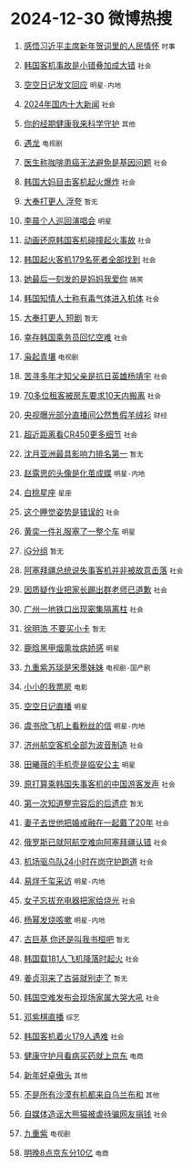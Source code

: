# 2024-12-30 微博热搜 
1. [感悟习近平主席新年贺词里的人民情怀](https://m.weibo.cn/search?containerid=100103type%3D1%26t%3D10%26q%3D%23%E6%84%9F%E6%82%9F%E4%B9%A0%E8%BF%91%E5%B9%B3%E4%B8%BB%E5%B8%AD%E6%96%B0%E5%B9%B4%E8%B4%BA%E8%AF%8D%E9%87%8C%E7%9A%84%E4%BA%BA%E6%B0%91%E6%83%85%E6%80%80%23&stream_entry_id=51&isnewpage=1&extparam=seat%3D1%26cate%3D10103%26q%3D%2523%25E6%2584%259F%25E6%2582%259F%25E4%25B9%25A0%25E8%25BF%2591%25E5%25B9%25B3%25E4%25B8%25BB%25E5%25B8%25AD%25E6%2596%25B0%25E5%25B9%25B4%25E8%25B4%25BA%25E8%25AF%258D%25E9%2587%258C%25E7%259A%2584%25E4%25BA%25BA%25E6%25B0%2591%25E6%2583%2585%25E6%2580%2580%2523%26dgr%3D0%26filter_type%3Drealtimehot%26stream_entry_id%3D51%26c_type%3D51%26pos%3D0%26display_time%3D1735489408%26pre_seqid%3D17354894082780314580113) `时事` 

2. [韩国客机事故是小错叠加成大错](https://m.weibo.cn/search?containerid=100103type%3D1%26t%3D10%26q%3D%23%E9%9F%A9%E5%9B%BD%E5%AE%A2%E6%9C%BA%E4%BA%8B%E6%95%85%E6%98%AF%E5%B0%8F%E9%94%99%E5%8F%A0%E5%8A%A0%E6%88%90%E5%A4%A7%E9%94%99%23&stream_entry_id=31&isnewpage=1&extparam=seat%3D1%26filter_type%3Drealtimehot%26lcate%3D5001%26c_type%3D31%26realpos%3D1%26cate%3D5001%26q%3D%2523%25E9%259F%25A9%25E5%259B%25BD%25E5%25AE%25A2%25E6%259C%25BA%25E4%25BA%258B%25E6%2595%2585%25E6%2598%25AF%25E5%25B0%258F%25E9%2594%2599%25E5%258F%25A0%25E5%258A%25A0%25E6%2588%2590%25E5%25A4%25A7%25E9%2594%2599%2523%26dgr%3D0%26band_rank%3D1%26stream_entry_id%3D31%26flag%3D2%26pos%3D0%26display_time%3D1735489408%26pre_seqid%3D17354894082780314580113) `社会` 

3. [空空日记发文回应](https://m.weibo.cn/search?containerid=100103type%3D1%26t%3D10%26q%3D%23%E7%A9%BA%E7%A9%BA%E6%97%A5%E8%AE%B0%E5%8F%91%E6%96%87%E5%9B%9E%E5%BA%94%23&stream_entry_id=31&isnewpage=1&extparam=seat%3D1%26filter_type%3Drealtimehot%26lcate%3D5001%26c_type%3D31%26realpos%3D2%26cate%3D5001%26q%3D%2523%25E7%25A9%25BA%25E7%25A9%25BA%25E6%2597%25A5%25E8%25AE%25B0%25E5%258F%2591%25E6%2596%2587%25E5%259B%259E%25E5%25BA%2594%2523%26dgr%3D0%26band_rank%3D2%26stream_entry_id%3D31%26flag%3D1%26pos%3D1%26display_time%3D1735489408%26pre_seqid%3D17354894082780314580113) `明星-内地` 

4. [2024年国内十大新闻](https://m.weibo.cn/search?containerid=100103type%3D1%26t%3D10%26q%3D%232024%E5%B9%B4%E5%9B%BD%E5%86%85%E5%8D%81%E5%A4%A7%E6%96%B0%E9%97%BB%23&stream_entry_id=31&isnewpage=1&extparam=seat%3D1%26filter_type%3Drealtimehot%26lcate%3D5001%26c_type%3D31%26realpos%3D3%26cate%3D5001%26q%3D%25232024%25E5%25B9%25B4%25E5%259B%25BD%25E5%2586%2585%25E5%258D%2581%25E5%25A4%25A7%25E6%2596%25B0%25E9%2597%25BB%2523%26dgr%3D0%26band_rank%3D3%26stream_entry_id%3D31%26flag%3D0%26pos%3D2%26display_time%3D1735489408%26pre_seqid%3D17354894082780314580113) `社会` 

5. [你的经期健康我来科学守护](https://m.weibo.cn/search?containerid=100103type%3D1%26t%3D10%26q%3D%23%E4%BD%A0%E7%9A%84%E7%BB%8F%E6%9C%9F%E5%81%A5%E5%BA%B7%E6%88%91%E6%9D%A5%E7%A7%91%E5%AD%A6%E5%AE%88%E6%8A%A4%23&stream_entry_id=31&isnewpage=1&extparam=seat%3D1%26filter_type%3Drealtimehot%26lcate%3D5001%26c_type%3D31%26is_ad_pos%3D1%26cate%3D5001%26q%3D%2523%25E4%25BD%25A0%25E7%259A%2584%25E7%25BB%258F%25E6%259C%259F%25E5%2581%25A5%25E5%25BA%25B7%25E6%2588%2591%25E6%259D%25A5%25E7%25A7%2591%25E5%25AD%25A6%25E5%25AE%2588%25E6%258A%25A4%2523%26dgr%3D0%26band_rank%3D4%26stream_entry_id%3D31%26adid%3D270918%26topic_ad%3D1%26pos%3D3%26display_time%3D1735489408%26pre_seqid%3D17354894082780314580113) `其他` 

6. [遇龙](https://m.weibo.cn/search?containerid=100103type%3D1%26t%3D10%26q%3D%E9%81%87%E9%BE%99&stream_entry_id=31&isnewpage=1&extparam=seat%3D1%26filter_type%3Drealtimehot%26lcate%3D5001%26c_type%3D31%26realpos%3D4%26cate%3D5001%26q%3D%25E9%2581%2587%25E9%25BE%2599%26dgr%3D0%26band_rank%3D4%26stream_entry_id%3D31%26flag%3D1%26pos%3D4%26display_time%3D1735489408%26pre_seqid%3D17354894082780314580113) `电视剧` 

7. [医生称咖啡患癌无法避免是基因问题](https://m.weibo.cn/search?containerid=100103type%3D1%26t%3D10%26q%3D%23%E5%8C%BB%E7%94%9F%E7%A7%B0%E5%92%96%E5%95%A1%E6%82%A3%E7%99%8C%E6%97%A0%E6%B3%95%E9%81%BF%E5%85%8D%E6%98%AF%E5%9F%BA%E5%9B%A0%E9%97%AE%E9%A2%98%23&stream_entry_id=31&isnewpage=1&extparam=seat%3D1%26filter_type%3Drealtimehot%26lcate%3D5001%26c_type%3D31%26realpos%3D5%26cate%3D5001%26q%3D%2523%25E5%258C%25BB%25E7%2594%259F%25E7%25A7%25B0%25E5%2592%2596%25E5%2595%25A1%25E6%2582%25A3%25E7%2599%258C%25E6%2597%25A0%25E6%25B3%2595%25E9%2581%25BF%25E5%2585%258D%25E6%2598%25AF%25E5%259F%25BA%25E5%259B%25A0%25E9%2597%25AE%25E9%25A2%2598%2523%26dgr%3D0%26band_rank%3D5%26stream_entry_id%3D31%26flag%3D0%26pos%3D5%26display_time%3D1735489408%26pre_seqid%3D17354894082780314580113) `社会` 

8. [韩国大妈目击客机起火爆炸](https://m.weibo.cn/search?containerid=100103type%3D1%26t%3D10%26q%3D%23%E9%9F%A9%E5%9B%BD%E5%A4%A7%E5%A6%88%E7%9B%AE%E5%87%BB%E5%AE%A2%E6%9C%BA%E8%B5%B7%E7%81%AB%E7%88%86%E7%82%B8%23&stream_entry_id=31&isnewpage=1&extparam=seat%3D1%26filter_type%3Drealtimehot%26lcate%3D5001%26c_type%3D31%26realpos%3D6%26cate%3D5001%26q%3D%2523%25E9%259F%25A9%25E5%259B%25BD%25E5%25A4%25A7%25E5%25A6%2588%25E7%259B%25AE%25E5%2587%25BB%25E5%25AE%25A2%25E6%259C%25BA%25E8%25B5%25B7%25E7%2581%25AB%25E7%2588%2586%25E7%2582%25B8%2523%26dgr%3D0%26band_rank%3D6%26stream_entry_id%3D31%26flag%3D0%26pos%3D6%26display_time%3D1735489408%26pre_seqid%3D17354894082780314580113) `社会` 

9. [大奉打更人 浮夸](https://m.weibo.cn/search?containerid=100103type%3D1%26t%3D10%26q%3D%E5%A4%A7%E5%A5%89%E6%89%93%E6%9B%B4%E4%BA%BA+%E6%B5%AE%E5%A4%B8&stream_entry_id=31&isnewpage=1&extparam=seat%3D1%26filter_type%3Drealtimehot%26lcate%3D5001%26c_type%3D31%26realpos%3D7%26cate%3D5001%26q%3D%25E5%25A4%25A7%25E5%25A5%2589%25E6%2589%2593%25E6%259B%25B4%25E4%25BA%25BA%2520%25E6%25B5%25AE%25E5%25A4%25B8%26dgr%3D0%26band_rank%3D7%26stream_entry_id%3D31%26flag%3D0%26pos%3D7%26display_time%3D1735489408%26pre_seqid%3D17354894082780314580113) `暂无` 

10. [李晨个人巡回演唱会](https://m.weibo.cn/search?containerid=100103type%3D1%26t%3D10%26q%3D%23%E6%9D%8E%E6%99%A8%E4%B8%AA%E4%BA%BA%E5%B7%A1%E5%9B%9E%E6%BC%94%E5%94%B1%E4%BC%9A%23&stream_entry_id=31&isnewpage=1&extparam=seat%3D1%26filter_type%3Drealtimehot%26lcate%3D5001%26c_type%3D31%26realpos%3D8%26cate%3D5001%26q%3D%2523%25E6%259D%258E%25E6%2599%25A8%25E4%25B8%25AA%25E4%25BA%25BA%25E5%25B7%25A1%25E5%259B%259E%25E6%25BC%2594%25E5%2594%25B1%25E4%25BC%259A%2523%26dgr%3D0%26band_rank%3D8%26stream_entry_id%3D31%26flag%3D2%26pos%3D8%26display_time%3D1735489408%26pre_seqid%3D17354894082780314580113) `明星` 

11. [动画还原韩国客机碰撞起火事故](https://m.weibo.cn/search?containerid=100103type%3D1%26t%3D10%26q%3D%23%E5%8A%A8%E7%94%BB%E8%BF%98%E5%8E%9F%E9%9F%A9%E5%9B%BD%E5%AE%A2%E6%9C%BA%E7%A2%B0%E6%92%9E%E8%B5%B7%E7%81%AB%E4%BA%8B%E6%95%85%23&stream_entry_id=31&isnewpage=1&extparam=seat%3D1%26filter_type%3Drealtimehot%26lcate%3D5001%26c_type%3D31%26realpos%3D9%26cate%3D5001%26q%3D%2523%25E5%258A%25A8%25E7%2594%25BB%25E8%25BF%2598%25E5%258E%259F%25E9%259F%25A9%25E5%259B%25BD%25E5%25AE%25A2%25E6%259C%25BA%25E7%25A2%25B0%25E6%2592%259E%25E8%25B5%25B7%25E7%2581%25AB%25E4%25BA%258B%25E6%2595%2585%2523%26dgr%3D0%26band_rank%3D9%26stream_entry_id%3D31%26flag%3D1%26pos%3D9%26display_time%3D1735489408%26pre_seqid%3D17354894082780314580113) `社会` 

12. [韩国起火客机179名死者全部找到](https://m.weibo.cn/search?containerid=100103type%3D1%26t%3D10%26q%3D%23%E9%9F%A9%E5%9B%BD%E8%B5%B7%E7%81%AB%E5%AE%A2%E6%9C%BA179%E5%90%8D%E6%AD%BB%E8%80%85%E5%85%A8%E9%83%A8%E6%89%BE%E5%88%B0%23&stream_entry_id=31&isnewpage=1&extparam=seat%3D1%26filter_type%3Drealtimehot%26lcate%3D5001%26c_type%3D31%26realpos%3D10%26cate%3D5001%26q%3D%2523%25E9%259F%25A9%25E5%259B%25BD%25E8%25B5%25B7%25E7%2581%25AB%25E5%25AE%25A2%25E6%259C%25BA179%25E5%2590%258D%25E6%25AD%25BB%25E8%2580%2585%25E5%2585%25A8%25E9%2583%25A8%25E6%2589%25BE%25E5%2588%25B0%2523%26dgr%3D0%26band_rank%3D10%26stream_entry_id%3D31%26flag%3D0%26pos%3D10%26display_time%3D1735489408%26pre_seqid%3D17354894082780314580113) `社会` 

13. [她最后一刻发的是妈妈我爱你](https://m.weibo.cn/search?containerid=100103type%3D1%26t%3D10%26q%3D%E5%A5%B9%E6%9C%80%E5%90%8E%E4%B8%80%E5%88%BB%E5%8F%91%E7%9A%84%E6%98%AF%E5%A6%88%E5%A6%88%E6%88%91%E7%88%B1%E4%BD%A0&stream_entry_id=31&isnewpage=1&extparam=seat%3D1%26filter_type%3Drealtimehot%26lcate%3D5001%26c_type%3D31%26realpos%3D11%26cate%3D5001%26q%3D%25E5%25A5%25B9%25E6%259C%2580%25E5%2590%258E%25E4%25B8%2580%25E5%2588%25BB%25E5%258F%2591%25E7%259A%2584%25E6%2598%25AF%25E5%25A6%2588%25E5%25A6%2588%25E6%2588%2591%25E7%2588%25B1%25E4%25BD%25A0%26dgr%3D0%26band_rank%3D11%26stream_entry_id%3D31%26flag%3D2%26pos%3D11%26display_time%3D1735489408%26pre_seqid%3D17354894082780314580113) `搞笑` 

14. [韩国知情人士称有毒气体进入机体](https://m.weibo.cn/search?containerid=100103type%3D1%26t%3D10%26q%3D%23%E9%9F%A9%E5%9B%BD%E7%9F%A5%E6%83%85%E4%BA%BA%E5%A3%AB%E7%A7%B0%E6%9C%89%E6%AF%92%E6%B0%94%E4%BD%93%E8%BF%9B%E5%85%A5%E6%9C%BA%E4%BD%93%23&stream_entry_id=31&isnewpage=1&extparam=seat%3D1%26filter_type%3Drealtimehot%26lcate%3D5001%26c_type%3D31%26realpos%3D12%26cate%3D5001%26q%3D%2523%25E9%259F%25A9%25E5%259B%25BD%25E7%259F%25A5%25E6%2583%2585%25E4%25BA%25BA%25E5%25A3%25AB%25E7%25A7%25B0%25E6%259C%2589%25E6%25AF%2592%25E6%25B0%2594%25E4%25BD%2593%25E8%25BF%259B%25E5%2585%25A5%25E6%259C%25BA%25E4%25BD%2593%2523%26dgr%3D0%26band_rank%3D12%26stream_entry_id%3D31%26flag%3D0%26pos%3D12%26display_time%3D1735489408%26pre_seqid%3D17354894082780314580113) `社会` 

15. [大奉打更人 短剧](https://m.weibo.cn/search?containerid=100103type%3D1%26t%3D10%26q%3D%E5%A4%A7%E5%A5%89%E6%89%93%E6%9B%B4%E4%BA%BA+%E7%9F%AD%E5%89%A7&stream_entry_id=31&isnewpage=1&extparam=seat%3D1%26filter_type%3Drealtimehot%26lcate%3D5001%26c_type%3D31%26realpos%3D13%26cate%3D5001%26q%3D%25E5%25A4%25A7%25E5%25A5%2589%25E6%2589%2593%25E6%259B%25B4%25E4%25BA%25BA%2520%25E7%259F%25AD%25E5%2589%25A7%26dgr%3D0%26band_rank%3D13%26stream_entry_id%3D31%26flag%3D1%26pos%3D13%26display_time%3D1735489408%26pre_seqid%3D17354894082780314580113) `暂无` 

16. [幸存韩国乘务员回忆空难](https://m.weibo.cn/search?containerid=100103type%3D1%26t%3D10%26q%3D%23%E5%B9%B8%E5%AD%98%E9%9F%A9%E5%9B%BD%E4%B9%98%E5%8A%A1%E5%91%98%E5%9B%9E%E5%BF%86%E7%A9%BA%E9%9A%BE%23&stream_entry_id=31&isnewpage=1&extparam=seat%3D1%26filter_type%3Drealtimehot%26lcate%3D5001%26c_type%3D31%26realpos%3D14%26cate%3D5001%26q%3D%2523%25E5%25B9%25B8%25E5%25AD%2598%25E9%259F%25A9%25E5%259B%25BD%25E4%25B9%2598%25E5%258A%25A1%25E5%2591%2598%25E5%259B%259E%25E5%25BF%2586%25E7%25A9%25BA%25E9%259A%25BE%2523%26dgr%3D0%26band_rank%3D14%26stream_entry_id%3D31%26flag%3D0%26pos%3D14%26display_time%3D1735489408%26pre_seqid%3D17354894082780314580113) `社会` 

17. [枭起青壤](https://m.weibo.cn/search?containerid=100103type%3D1%26t%3D10%26q%3D%E6%9E%AD%E8%B5%B7%E9%9D%92%E5%A3%A4&stream_entry_id=31&isnewpage=1&extparam=seat%3D1%26filter_type%3Drealtimehot%26lcate%3D5001%26c_type%3D31%26realpos%3D15%26cate%3D5001%26q%3D%25E6%259E%25AD%25E8%25B5%25B7%25E9%259D%2592%25E5%25A3%25A4%26dgr%3D0%26band_rank%3D15%26stream_entry_id%3D31%26flag%3D1%26pos%3D15%26display_time%3D1735489408%26pre_seqid%3D17354894082780314580113) `电视剧` 

18. [苦寻多年才知父亲是抗日英雄杨靖宇](https://m.weibo.cn/search?containerid=100103type%3D1%26t%3D10%26q%3D%23%E8%8B%A6%E5%AF%BB%E5%A4%9A%E5%B9%B4%E6%89%8D%E7%9F%A5%E7%88%B6%E4%BA%B2%E6%98%AF%E6%8A%97%E6%97%A5%E8%8B%B1%E9%9B%84%E6%9D%A8%E9%9D%96%E5%AE%87%23&stream_entry_id=31&isnewpage=1&extparam=seat%3D1%26filter_type%3Drealtimehot%26lcate%3D5001%26c_type%3D31%26realpos%3D16%26cate%3D5001%26q%3D%2523%25E8%258B%25A6%25E5%25AF%25BB%25E5%25A4%259A%25E5%25B9%25B4%25E6%2589%258D%25E7%259F%25A5%25E7%2588%25B6%25E4%25BA%25B2%25E6%2598%25AF%25E6%258A%2597%25E6%2597%25A5%25E8%258B%25B1%25E9%259B%2584%25E6%259D%25A8%25E9%259D%2596%25E5%25AE%2587%2523%26dgr%3D0%26band_rank%3D16%26stream_entry_id%3D31%26flag%3D1%26pos%3D16%26display_time%3D1735489408%26pre_seqid%3D17354894082780314580113) `社会` 

19. [70多位租客被房东要求10天内搬离](https://m.weibo.cn/search?containerid=100103type%3D1%26t%3D10%26q%3D%2370%E5%A4%9A%E4%BD%8D%E7%A7%9F%E5%AE%A2%E8%A2%AB%E6%88%BF%E4%B8%9C%E8%A6%81%E6%B1%8210%E5%A4%A9%E5%86%85%E6%90%AC%E7%A6%BB%23&stream_entry_id=31&isnewpage=1&extparam=seat%3D1%26filter_type%3Drealtimehot%26lcate%3D5001%26c_type%3D31%26realpos%3D17%26cate%3D5001%26q%3D%252370%25E5%25A4%259A%25E4%25BD%258D%25E7%25A7%259F%25E5%25AE%25A2%25E8%25A2%25AB%25E6%2588%25BF%25E4%25B8%259C%25E8%25A6%2581%25E6%25B1%258210%25E5%25A4%25A9%25E5%2586%2585%25E6%2590%25AC%25E7%25A6%25BB%2523%26dgr%3D0%26band_rank%3D17%26stream_entry_id%3D31%26flag%3D0%26pos%3D17%26display_time%3D1735489408%26pre_seqid%3D17354894082780314580113) `社会` 

20. [央视曝光部分直播间公然售假羊绒衫](https://m.weibo.cn/search?containerid=100103type%3D1%26t%3D10%26q%3D%23%E5%A4%AE%E8%A7%86%E6%9B%9D%E5%85%89%E9%83%A8%E5%88%86%E7%9B%B4%E6%92%AD%E9%97%B4%E5%85%AC%E7%84%B6%E5%94%AE%E5%81%87%E7%BE%8A%E7%BB%92%E8%A1%AB%23&stream_entry_id=31&isnewpage=1&extparam=seat%3D1%26filter_type%3Drealtimehot%26lcate%3D5001%26c_type%3D31%26realpos%3D18%26cate%3D5001%26q%3D%2523%25E5%25A4%25AE%25E8%25A7%2586%25E6%259B%259D%25E5%2585%2589%25E9%2583%25A8%25E5%2588%2586%25E7%259B%25B4%25E6%2592%25AD%25E9%2597%25B4%25E5%2585%25AC%25E7%2584%25B6%25E5%2594%25AE%25E5%2581%2587%25E7%25BE%258A%25E7%25BB%2592%25E8%25A1%25AB%2523%26dgr%3D0%26band_rank%3D18%26stream_entry_id%3D31%26flag%3D0%26pos%3D18%26display_time%3D1735489408%26pre_seqid%3D17354894082780314580113) `财经` 

21. [超近距离看CR450更多细节](https://m.weibo.cn/search?containerid=100103type%3D1%26t%3D10%26q%3D%23%E8%B6%85%E8%BF%91%E8%B7%9D%E7%A6%BB%E7%9C%8BCR450%E6%9B%B4%E5%A4%9A%E7%BB%86%E8%8A%82%23&stream_entry_id=31&isnewpage=1&extparam=seat%3D1%26filter_type%3Drealtimehot%26lcate%3D5001%26c_type%3D31%26realpos%3D19%26cate%3D5001%26q%3D%2523%25E8%25B6%2585%25E8%25BF%2591%25E8%25B7%259D%25E7%25A6%25BB%25E7%259C%258BCR450%25E6%259B%25B4%25E5%25A4%259A%25E7%25BB%2586%25E8%258A%2582%2523%26dgr%3D0%26band_rank%3D19%26stream_entry_id%3D31%26flag%3D1%26pos%3D19%26display_time%3D1735489408%26pre_seqid%3D17354894082780314580113) `社会` 

22. [沈月亚洲最具影响力排名第一](https://m.weibo.cn/search?containerid=100103type%3D1%26t%3D10%26q%3D%23%E6%B2%88%E6%9C%88%E4%BA%9A%E6%B4%B2%E6%9C%80%E5%85%B7%E5%BD%B1%E5%93%8D%E5%8A%9B%E6%8E%92%E5%90%8D%E7%AC%AC%E4%B8%80%23&stream_entry_id=31&isnewpage=1&extparam=seat%3D1%26filter_type%3Drealtimehot%26lcate%3D5001%26c_type%3D31%26realpos%3D20%26cate%3D5001%26q%3D%2523%25E6%25B2%2588%25E6%259C%2588%25E4%25BA%259A%25E6%25B4%25B2%25E6%259C%2580%25E5%2585%25B7%25E5%25BD%25B1%25E5%2593%258D%25E5%258A%259B%25E6%258E%2592%25E5%2590%258D%25E7%25AC%25AC%25E4%25B8%2580%2523%26dgr%3D0%26band_rank%3D20%26stream_entry_id%3D31%26flag%3D1%26pos%3D20%26display_time%3D1735489408%26pre_seqid%3D17354894082780314580113) `暂无` 

23. [赵露思的头像是化茧成蝶](https://m.weibo.cn/search?containerid=100103type%3D1%26t%3D10%26q%3D%23%E8%B5%B5%E9%9C%B2%E6%80%9D%E7%9A%84%E5%A4%B4%E5%83%8F%E6%98%AF%E5%8C%96%E8%8C%A7%E6%88%90%E8%9D%B6%23&stream_entry_id=31&isnewpage=1&extparam=seat%3D1%26filter_type%3Drealtimehot%26lcate%3D5001%26c_type%3D31%26realpos%3D21%26cate%3D5001%26q%3D%2523%25E8%25B5%25B5%25E9%259C%25B2%25E6%2580%259D%25E7%259A%2584%25E5%25A4%25B4%25E5%2583%258F%25E6%2598%25AF%25E5%258C%2596%25E8%258C%25A7%25E6%2588%2590%25E8%259D%25B6%2523%26dgr%3D0%26band_rank%3D21%26stream_entry_id%3D31%26flag%3D0%26pos%3D21%26display_time%3D1735489408%26pre_seqid%3D17354894082780314580113) `明星-内地` 

24. [白桃星座](https://m.weibo.cn/search?containerid=100103type%3D1%26t%3D10%26q%3D%E7%99%BD%E6%A1%83%E6%98%9F%E5%BA%A7&stream_entry_id=31&isnewpage=1&extparam=seat%3D1%26filter_type%3Drealtimehot%26lcate%3D5001%26c_type%3D31%26realpos%3D22%26cate%3D5001%26q%3D%25E7%2599%25BD%25E6%25A1%2583%25E6%2598%259F%25E5%25BA%25A7%26dgr%3D0%26band_rank%3D22%26stream_entry_id%3D31%26flag%3D1%26pos%3D22%26display_time%3D1735489408%26pre_seqid%3D17354894082780314580113) `星座` 

25. [这个睡觉姿势是错误的](https://m.weibo.cn/search?containerid=100103type%3D1%26t%3D10%26q%3D%23%E8%BF%99%E4%B8%AA%E7%9D%A1%E8%A7%89%E5%A7%BF%E5%8A%BF%E6%98%AF%E9%94%99%E8%AF%AF%E7%9A%84%23&stream_entry_id=31&isnewpage=1&extparam=seat%3D1%26filter_type%3Drealtimehot%26lcate%3D5001%26c_type%3D31%26realpos%3D23%26cate%3D5001%26q%3D%2523%25E8%25BF%2599%25E4%25B8%25AA%25E7%259D%25A1%25E8%25A7%2589%25E5%25A7%25BF%25E5%258A%25BF%25E6%2598%25AF%25E9%2594%2599%25E8%25AF%25AF%25E7%259A%2584%2523%26dgr%3D0%26band_rank%3D23%26stream_entry_id%3D31%26flag%3D1%26pos%3D23%26display_time%3D1735489408%26pre_seqid%3D17354894082780314580113) `社会` 

26. [黄奕一件礼服塞了一整个车](https://m.weibo.cn/search?containerid=100103type%3D1%26t%3D10%26q%3D%E9%BB%84%E5%A5%95%E4%B8%80%E4%BB%B6%E7%A4%BC%E6%9C%8D%E5%A1%9E%E4%BA%86%E4%B8%80%E6%95%B4%E4%B8%AA%E8%BD%A6&stream_entry_id=31&isnewpage=1&extparam=seat%3D1%26filter_type%3Drealtimehot%26lcate%3D5001%26c_type%3D31%26realpos%3D24%26cate%3D5001%26q%3D%25E9%25BB%2584%25E5%25A5%2595%25E4%25B8%2580%25E4%25BB%25B6%25E7%25A4%25BC%25E6%259C%258D%25E5%25A1%259E%25E4%25BA%2586%25E4%25B8%2580%25E6%2595%25B4%25E4%25B8%25AA%25E8%25BD%25A6%26dgr%3D0%26band_rank%3D24%26stream_entry_id%3D31%26flag%3D2%26pos%3D24%26display_time%3D1735489408%26pre_seqid%3D17354894082780314580113) `明星` 

27. [iG分组](https://m.weibo.cn/search?containerid=100103type%3D1%26t%3D10%26q%3DiG%E5%88%86%E7%BB%84&stream_entry_id=31&isnewpage=1&extparam=seat%3D1%26filter_type%3Drealtimehot%26lcate%3D5001%26c_type%3D31%26realpos%3D25%26cate%3D5001%26q%3DiG%25E5%2588%2586%25E7%25BB%2584%26dgr%3D0%26band_rank%3D25%26stream_entry_id%3D31%26flag%3D0%26pos%3D25%26display_time%3D1735489408%26pre_seqid%3D17354894082780314580113) `暂无` 

28. [阿塞拜疆总统说失事客机并非被故意击落](https://m.weibo.cn/search?containerid=100103type%3D1%26t%3D10%26q%3D%23%E9%98%BF%E5%A1%9E%E6%8B%9C%E7%96%86%E6%80%BB%E7%BB%9F%E8%AF%B4%E5%A4%B1%E4%BA%8B%E5%AE%A2%E6%9C%BA%E5%B9%B6%E9%9D%9E%E8%A2%AB%E6%95%85%E6%84%8F%E5%87%BB%E8%90%BD%23&stream_entry_id=31&isnewpage=1&extparam=seat%3D1%26filter_type%3Drealtimehot%26lcate%3D5001%26c_type%3D31%26realpos%3D26%26cate%3D5001%26q%3D%2523%25E9%2598%25BF%25E5%25A1%259E%25E6%258B%259C%25E7%2596%2586%25E6%2580%25BB%25E7%25BB%259F%25E8%25AF%25B4%25E5%25A4%25B1%25E4%25BA%258B%25E5%25AE%25A2%25E6%259C%25BA%25E5%25B9%25B6%25E9%259D%259E%25E8%25A2%25AB%25E6%2595%2585%25E6%2584%258F%25E5%2587%25BB%25E8%2590%25BD%2523%26dgr%3D0%26band_rank%3D26%26stream_entry_id%3D31%26flag%3D1%26pos%3D26%26display_time%3D1735489408%26pre_seqid%3D17354894082780314580113) `社会` 

29. [因质疑作业把家长踢出群老师已道歉](https://m.weibo.cn/search?containerid=100103type%3D1%26t%3D10%26q%3D%23%E5%9B%A0%E8%B4%A8%E7%96%91%E4%BD%9C%E4%B8%9A%E6%8A%8A%E5%AE%B6%E9%95%BF%E8%B8%A2%E5%87%BA%E7%BE%A4%E8%80%81%E5%B8%88%E5%B7%B2%E9%81%93%E6%AD%89%23&stream_entry_id=31&isnewpage=1&extparam=seat%3D1%26filter_type%3Drealtimehot%26lcate%3D5001%26c_type%3D31%26realpos%3D27%26cate%3D5001%26q%3D%2523%25E5%259B%25A0%25E8%25B4%25A8%25E7%2596%2591%25E4%25BD%259C%25E4%25B8%259A%25E6%258A%258A%25E5%25AE%25B6%25E9%2595%25BF%25E8%25B8%25A2%25E5%2587%25BA%25E7%25BE%25A4%25E8%2580%2581%25E5%25B8%2588%25E5%25B7%25B2%25E9%2581%2593%25E6%25AD%2589%2523%26dgr%3D0%26band_rank%3D27%26stream_entry_id%3D31%26flag%3D1%26pos%3D27%26display_time%3D1735489408%26pre_seqid%3D17354894082780314580113) `社会` 

30. [广州一地铁口出现密集隔离柱](https://m.weibo.cn/search?containerid=100103type%3D1%26t%3D10%26q%3D%23%E5%B9%BF%E5%B7%9E%E4%B8%80%E5%9C%B0%E9%93%81%E5%8F%A3%E5%87%BA%E7%8E%B0%E5%AF%86%E9%9B%86%E9%9A%94%E7%A6%BB%E6%9F%B1%23&stream_entry_id=31&isnewpage=1&extparam=seat%3D1%26filter_type%3Drealtimehot%26lcate%3D5001%26c_type%3D31%26realpos%3D28%26cate%3D5001%26q%3D%2523%25E5%25B9%25BF%25E5%25B7%259E%25E4%25B8%2580%25E5%259C%25B0%25E9%2593%2581%25E5%258F%25A3%25E5%2587%25BA%25E7%258E%25B0%25E5%25AF%2586%25E9%259B%2586%25E9%259A%2594%25E7%25A6%25BB%25E6%259F%25B1%2523%26dgr%3D0%26band_rank%3D28%26stream_entry_id%3D31%26flag%3D0%26pos%3D28%26display_time%3D1735489408%26pre_seqid%3D17354894082780314580113) `社会` 

31. [徐明浩 不要买小卡](https://m.weibo.cn/search?containerid=100103type%3D1%26t%3D10%26q%3D%E5%BE%90%E6%98%8E%E6%B5%A9+%E4%B8%8D%E8%A6%81%E4%B9%B0%E5%B0%8F%E5%8D%A1&stream_entry_id=31&isnewpage=1&extparam=seat%3D1%26filter_type%3Drealtimehot%26lcate%3D5001%26c_type%3D31%26realpos%3D29%26cate%3D5001%26q%3D%25E5%25BE%2590%25E6%2598%258E%25E6%25B5%25A9%2520%25E4%25B8%258D%25E8%25A6%2581%25E4%25B9%25B0%25E5%25B0%258F%25E5%258D%25A1%26dgr%3D0%26band_rank%3D29%26stream_entry_id%3D31%26flag%3D0%26pos%3D29%26display_time%3D1735489408%26pre_seqid%3D17354894082780314580113) `暂无` 

32. [鹿晗黑甲烟熏妆病娇感](https://m.weibo.cn/search?containerid=100103type%3D1%26t%3D10%26q%3D%23%E9%B9%BF%E6%99%97%E9%BB%91%E7%94%B2%E7%83%9F%E7%86%8F%E5%A6%86%E7%97%85%E5%A8%87%E6%84%9F%23&stream_entry_id=31&isnewpage=1&extparam=seat%3D1%26filter_type%3Drealtimehot%26lcate%3D5001%26c_type%3D31%26realpos%3D30%26cate%3D5001%26q%3D%2523%25E9%25B9%25BF%25E6%2599%2597%25E9%25BB%2591%25E7%2594%25B2%25E7%2583%259F%25E7%2586%258F%25E5%25A6%2586%25E7%2597%2585%25E5%25A8%2587%25E6%2584%259F%2523%26dgr%3D0%26band_rank%3D30%26stream_entry_id%3D31%26flag%3D0%26pos%3D30%26display_time%3D1735489408%26pre_seqid%3D17354894082780314580113) `明星` 

33. [九重紫苏琰是宋墨妹妹](https://m.weibo.cn/search?containerid=100103type%3D1%26t%3D10%26q%3D%E4%B9%9D%E9%87%8D%E7%B4%AB%E8%8B%8F%E7%90%B0%E6%98%AF%E5%AE%8B%E5%A2%A8%E5%A6%B9%E5%A6%B9&stream_entry_id=31&isnewpage=1&extparam=seat%3D1%26filter_type%3Drealtimehot%26lcate%3D5001%26c_type%3D31%26realpos%3D31%26cate%3D5001%26q%3D%25E4%25B9%259D%25E9%2587%258D%25E7%25B4%25AB%25E8%258B%258F%25E7%2590%25B0%25E6%2598%25AF%25E5%25AE%258B%25E5%25A2%25A8%25E5%25A6%25B9%25E5%25A6%25B9%26dgr%3D0%26band_rank%3D31%26stream_entry_id%3D31%26flag%3D0%26pos%3D31%26display_time%3D1735489408%26pre_seqid%3D17354894082780314580113) `电视剧-国产剧` 

34. [小小的我票房](https://m.weibo.cn/search?containerid=100103type%3D1%26t%3D10%26q%3D%E5%B0%8F%E5%B0%8F%E7%9A%84%E6%88%91%E7%A5%A8%E6%88%BF&stream_entry_id=31&isnewpage=1&extparam=seat%3D1%26filter_type%3Drealtimehot%26lcate%3D5001%26c_type%3D31%26realpos%3D32%26cate%3D5001%26q%3D%25E5%25B0%258F%25E5%25B0%258F%25E7%259A%2584%25E6%2588%2591%25E7%25A5%25A8%25E6%2588%25BF%26dgr%3D0%26band_rank%3D32%26stream_entry_id%3D31%26flag%3D0%26pos%3D32%26display_time%3D1735489408%26pre_seqid%3D17354894082780314580113) `电影` 

35. [空空日记直播](https://m.weibo.cn/search?containerid=100103type%3D1%26t%3D10%26q%3D%23%E7%A9%BA%E7%A9%BA%E6%97%A5%E8%AE%B0%E7%9B%B4%E6%92%AD%23&stream_entry_id=31&isnewpage=1&extparam=seat%3D1%26filter_type%3Drealtimehot%26lcate%3D5001%26c_type%3D31%26realpos%3D33%26cate%3D5001%26q%3D%2523%25E7%25A9%25BA%25E7%25A9%25BA%25E6%2597%25A5%25E8%25AE%25B0%25E7%259B%25B4%25E6%2592%25AD%2523%26dgr%3D0%26band_rank%3D33%26stream_entry_id%3D31%26flag%3D0%26pos%3D33%26display_time%3D1735489408%26pre_seqid%3D17354894082780314580113) `明星` 

36. [虞书欣飞机上看粉丝的信](https://m.weibo.cn/search?containerid=100103type%3D1%26t%3D10%26q%3D%23%E8%99%9E%E4%B9%A6%E6%AC%A3%E9%A3%9E%E6%9C%BA%E4%B8%8A%E7%9C%8B%E7%B2%89%E4%B8%9D%E7%9A%84%E4%BF%A1%23&stream_entry_id=31&isnewpage=1&extparam=seat%3D1%26filter_type%3Drealtimehot%26lcate%3D5001%26c_type%3D31%26realpos%3D34%26cate%3D5001%26q%3D%2523%25E8%2599%259E%25E4%25B9%25A6%25E6%25AC%25A3%25E9%25A3%259E%25E6%259C%25BA%25E4%25B8%258A%25E7%259C%258B%25E7%25B2%2589%25E4%25B8%259D%25E7%259A%2584%25E4%25BF%25A1%2523%26dgr%3D0%26band_rank%3D34%26stream_entry_id%3D31%26flag%3D0%26pos%3D34%26display_time%3D1735489408%26pre_seqid%3D17354894082780314580113) `明星-内地` 

37. [济州航空客机全部为波音制造](https://m.weibo.cn/search?containerid=100103type%3D1%26t%3D10%26q%3D%23%E6%B5%8E%E5%B7%9E%E8%88%AA%E7%A9%BA%E5%AE%A2%E6%9C%BA%E5%85%A8%E9%83%A8%E4%B8%BA%E6%B3%A2%E9%9F%B3%E5%88%B6%E9%80%A0%23&stream_entry_id=31&isnewpage=1&extparam=seat%3D1%26filter_type%3Drealtimehot%26lcate%3D5001%26c_type%3D31%26realpos%3D35%26cate%3D5001%26q%3D%2523%25E6%25B5%258E%25E5%25B7%259E%25E8%2588%25AA%25E7%25A9%25BA%25E5%25AE%25A2%25E6%259C%25BA%25E5%2585%25A8%25E9%2583%25A8%25E4%25B8%25BA%25E6%25B3%25A2%25E9%259F%25B3%25E5%2588%25B6%25E9%2580%25A0%2523%26dgr%3D0%26band_rank%3D35%26stream_entry_id%3D31%26flag%3D0%26pos%3D35%26display_time%3D1735489408%26pre_seqid%3D17354894082780314580113) `社会` 

38. [田曦薇的手机壳是临安公主](https://m.weibo.cn/search?containerid=100103type%3D1%26t%3D10%26q%3D%23%E7%94%B0%E6%9B%A6%E8%96%87%E7%9A%84%E6%89%8B%E6%9C%BA%E5%A3%B3%E6%98%AF%E4%B8%B4%E5%AE%89%E5%85%AC%E4%B8%BB%23&stream_entry_id=31&isnewpage=1&extparam=seat%3D1%26filter_type%3Drealtimehot%26lcate%3D5001%26c_type%3D31%26realpos%3D36%26cate%3D5001%26q%3D%2523%25E7%2594%25B0%25E6%259B%25A6%25E8%2596%2587%25E7%259A%2584%25E6%2589%258B%25E6%259C%25BA%25E5%25A3%25B3%25E6%2598%25AF%25E4%25B8%25B4%25E5%25AE%2589%25E5%2585%25AC%25E4%25B8%25BB%2523%26dgr%3D0%26band_rank%3D36%26stream_entry_id%3D31%26flag%3D0%26pos%3D36%26display_time%3D1735489408%26pre_seqid%3D17354894082780314580113) `明星` 

39. [原打算乘韩国失事客机的中国游客发声](https://m.weibo.cn/search?containerid=100103type%3D1%26t%3D10%26q%3D%23%E5%8E%9F%E6%89%93%E7%AE%97%E4%B9%98%E9%9F%A9%E5%9B%BD%E5%A4%B1%E4%BA%8B%E5%AE%A2%E6%9C%BA%E7%9A%84%E4%B8%AD%E5%9B%BD%E6%B8%B8%E5%AE%A2%E5%8F%91%E5%A3%B0%23&stream_entry_id=31&isnewpage=1&extparam=seat%3D1%26filter_type%3Drealtimehot%26lcate%3D5001%26c_type%3D31%26realpos%3D37%26cate%3D5001%26q%3D%2523%25E5%258E%259F%25E6%2589%2593%25E7%25AE%2597%25E4%25B9%2598%25E9%259F%25A9%25E5%259B%25BD%25E5%25A4%25B1%25E4%25BA%258B%25E5%25AE%25A2%25E6%259C%25BA%25E7%259A%2584%25E4%25B8%25AD%25E5%259B%25BD%25E6%25B8%25B8%25E5%25AE%25A2%25E5%258F%2591%25E5%25A3%25B0%2523%26dgr%3D0%26band_rank%3D37%26stream_entry_id%3D31%26flag%3D0%26pos%3D37%26display_time%3D1735489408%26pre_seqid%3D17354894082780314580113) `社会` 

40. [第一次知道整完容后的后遗症](https://m.weibo.cn/search?containerid=100103type%3D1%26t%3D10%26q%3D%E7%AC%AC%E4%B8%80%E6%AC%A1%E7%9F%A5%E9%81%93%E6%95%B4%E5%AE%8C%E5%AE%B9%E5%90%8E%E7%9A%84%E5%90%8E%E9%81%97%E7%97%87&stream_entry_id=31&isnewpage=1&extparam=seat%3D1%26filter_type%3Drealtimehot%26lcate%3D5001%26c_type%3D31%26realpos%3D38%26cate%3D5001%26q%3D%25E7%25AC%25AC%25E4%25B8%2580%25E6%25AC%25A1%25E7%259F%25A5%25E9%2581%2593%25E6%2595%25B4%25E5%25AE%258C%25E5%25AE%25B9%25E5%2590%258E%25E7%259A%2584%25E5%2590%258E%25E9%2581%2597%25E7%2597%2587%26dgr%3D0%26band_rank%3D38%26stream_entry_id%3D31%26flag%3D0%26pos%3D38%26display_time%3D1735489408%26pre_seqid%3D17354894082780314580113) `暂无` 

41. [妻子去世他把婚戒融在一起戴了20年](https://m.weibo.cn/search?containerid=100103type%3D1%26t%3D10%26q%3D%23%E5%A6%BB%E5%AD%90%E5%8E%BB%E4%B8%96%E4%BB%96%E6%8A%8A%E5%A9%9A%E6%88%92%E8%9E%8D%E5%9C%A8%E4%B8%80%E8%B5%B7%E6%88%B4%E4%BA%8620%E5%B9%B4%23&stream_entry_id=31&isnewpage=1&extparam=seat%3D1%26filter_type%3Drealtimehot%26lcate%3D5001%26c_type%3D31%26realpos%3D39%26cate%3D5001%26q%3D%2523%25E5%25A6%25BB%25E5%25AD%2590%25E5%258E%25BB%25E4%25B8%2596%25E4%25BB%2596%25E6%258A%258A%25E5%25A9%259A%25E6%2588%2592%25E8%259E%258D%25E5%259C%25A8%25E4%25B8%2580%25E8%25B5%25B7%25E6%2588%25B4%25E4%25BA%258620%25E5%25B9%25B4%2523%26dgr%3D0%26band_rank%3D39%26stream_entry_id%3D31%26flag%3D0%26pos%3D39%26display_time%3D1735489408%26pre_seqid%3D17354894082780314580113) `社会` 

42. [俄罗斯已就阿航空难向阿塞拜疆认错](https://m.weibo.cn/search?containerid=100103type%3D1%26t%3D10%26q%3D%23%E4%BF%84%E7%BD%97%E6%96%AF%E5%B7%B2%E5%B0%B1%E9%98%BF%E8%88%AA%E7%A9%BA%E9%9A%BE%E5%90%91%E9%98%BF%E5%A1%9E%E6%8B%9C%E7%96%86%E8%AE%A4%E9%94%99%23&stream_entry_id=31&isnewpage=1&extparam=seat%3D1%26filter_type%3Drealtimehot%26lcate%3D5001%26c_type%3D31%26realpos%3D40%26cate%3D5001%26q%3D%2523%25E4%25BF%2584%25E7%25BD%2597%25E6%2596%25AF%25E5%25B7%25B2%25E5%25B0%25B1%25E9%2598%25BF%25E8%2588%25AA%25E7%25A9%25BA%25E9%259A%25BE%25E5%2590%2591%25E9%2598%25BF%25E5%25A1%259E%25E6%258B%259C%25E7%2596%2586%25E8%25AE%25A4%25E9%2594%2599%2523%26dgr%3D0%26band_rank%3D40%26stream_entry_id%3D31%26flag%3D0%26pos%3D40%26display_time%3D1735489408%26pre_seqid%3D17354894082780314580113) `社会` 

43. [机场驱鸟队24小时在岗守护跑道](https://m.weibo.cn/search?containerid=100103type%3D1%26t%3D10%26q%3D%23%E6%9C%BA%E5%9C%BA%E9%A9%B1%E9%B8%9F%E9%98%9F24%E5%B0%8F%E6%97%B6%E5%9C%A8%E5%B2%97%E5%AE%88%E6%8A%A4%E8%B7%91%E9%81%93%23&stream_entry_id=31&isnewpage=1&extparam=seat%3D1%26filter_type%3Drealtimehot%26lcate%3D5001%26c_type%3D31%26realpos%3D41%26cate%3D5001%26q%3D%2523%25E6%259C%25BA%25E5%259C%25BA%25E9%25A9%25B1%25E9%25B8%259F%25E9%2598%259F24%25E5%25B0%258F%25E6%2597%25B6%25E5%259C%25A8%25E5%25B2%2597%25E5%25AE%2588%25E6%258A%25A4%25E8%25B7%2591%25E9%2581%2593%2523%26dgr%3D0%26band_rank%3D41%26stream_entry_id%3D31%26flag%3D0%26pos%3D41%26display_time%3D1735489408%26pre_seqid%3D17354894082780314580113) `社会` 

44. [易烊千玺采访](https://m.weibo.cn/search?containerid=100103type%3D1%26t%3D10%26q%3D%E6%98%93%E7%83%8A%E5%8D%83%E7%8E%BA%E9%87%87%E8%AE%BF&stream_entry_id=31&isnewpage=1&extparam=seat%3D1%26filter_type%3Drealtimehot%26lcate%3D5001%26c_type%3D31%26realpos%3D42%26cate%3D5001%26q%3D%25E6%2598%2593%25E7%2583%258A%25E5%258D%2583%25E7%258E%25BA%25E9%2587%2587%25E8%25AE%25BF%26dgr%3D0%26band_rank%3D42%26stream_entry_id%3D31%26flag%3D0%26pos%3D42%26display_time%3D1735489408%26pre_seqid%3D17354894082780314580113) `明星-内地` 

45. [女子忘拔充电器把家给烧光](https://m.weibo.cn/search?containerid=100103type%3D1%26t%3D10%26q%3D%23%E5%A5%B3%E5%AD%90%E5%BF%98%E6%8B%94%E5%85%85%E7%94%B5%E5%99%A8%E6%8A%8A%E5%AE%B6%E7%BB%99%E7%83%A7%E5%85%89%23&stream_entry_id=31&isnewpage=1&extparam=seat%3D1%26filter_type%3Drealtimehot%26lcate%3D5001%26c_type%3D31%26realpos%3D43%26cate%3D5001%26q%3D%2523%25E5%25A5%25B3%25E5%25AD%2590%25E5%25BF%2598%25E6%258B%2594%25E5%2585%2585%25E7%2594%25B5%25E5%2599%25A8%25E6%258A%258A%25E5%25AE%25B6%25E7%25BB%2599%25E7%2583%25A7%25E5%2585%2589%2523%26dgr%3D0%26band_rank%3D43%26stream_entry_id%3D31%26flag%3D0%26pos%3D43%26display_time%3D1735489408%26pre_seqid%3D17354894082780314580113) `社会` 

46. [杨幂发烧咳嗽](https://m.weibo.cn/search?containerid=100103type%3D1%26t%3D10%26q%3D%23%E6%9D%A8%E5%B9%82%E5%8F%91%E7%83%A7%E5%92%B3%E5%97%BD%23&stream_entry_id=31&isnewpage=1&extparam=seat%3D1%26filter_type%3Drealtimehot%26lcate%3D5001%26c_type%3D31%26realpos%3D44%26cate%3D5001%26q%3D%2523%25E6%259D%25A8%25E5%25B9%2582%25E5%258F%2591%25E7%2583%25A7%25E5%2592%25B3%25E5%2597%25BD%2523%26dgr%3D0%26band_rank%3D44%26stream_entry_id%3D31%26flag%3D0%26pos%3D44%26display_time%3D1735489408%26pre_seqid%3D17354894082780314580113) `明星-内地` 

47. [古巨基 你还是叫我书桓吧](https://m.weibo.cn/search?containerid=100103type%3D1%26t%3D10%26q%3D%E5%8F%A4%E5%B7%A8%E5%9F%BA+%E4%BD%A0%E8%BF%98%E6%98%AF%E5%8F%AB%E6%88%91%E4%B9%A6%E6%A1%93%E5%90%A7&stream_entry_id=31&isnewpage=1&extparam=seat%3D1%26filter_type%3Drealtimehot%26lcate%3D5001%26c_type%3D31%26realpos%3D45%26cate%3D5001%26q%3D%25E5%258F%25A4%25E5%25B7%25A8%25E5%259F%25BA%2520%25E4%25BD%25A0%25E8%25BF%2598%25E6%2598%25AF%25E5%258F%25AB%25E6%2588%2591%25E4%25B9%25A6%25E6%25A1%2593%25E5%2590%25A7%26dgr%3D0%26band_rank%3D45%26stream_entry_id%3D31%26flag%3D0%26pos%3D45%26display_time%3D1735489408%26pre_seqid%3D17354894082780314580113) `暂无` 

48. [韩国载181人飞机降落时起火](https://m.weibo.cn/search?containerid=100103type%3D1%26t%3D10%26q%3D%23%E9%9F%A9%E5%9B%BD%E8%BD%BD181%E4%BA%BA%E9%A3%9E%E6%9C%BA%E9%99%8D%E8%90%BD%E6%97%B6%E8%B5%B7%E7%81%AB%23&stream_entry_id=31&isnewpage=1&extparam=seat%3D1%26filter_type%3Drealtimehot%26lcate%3D5001%26c_type%3D31%26realpos%3D46%26cate%3D5001%26q%3D%2523%25E9%259F%25A9%25E5%259B%25BD%25E8%25BD%25BD181%25E4%25BA%25BA%25E9%25A3%259E%25E6%259C%25BA%25E9%2599%258D%25E8%2590%25BD%25E6%2597%25B6%25E8%25B5%25B7%25E7%2581%25AB%2523%26dgr%3D0%26band_rank%3D46%26stream_entry_id%3D31%26flag%3D0%26pos%3D46%26display_time%3D1735489408%26pre_seqid%3D17354894082780314580113) `社会` 

49. [姜贞羽来了古装就别走了](https://m.weibo.cn/search?containerid=100103type%3D1%26t%3D10%26q%3D%E5%A7%9C%E8%B4%9E%E7%BE%BD%E6%9D%A5%E4%BA%86%E5%8F%A4%E8%A3%85%E5%B0%B1%E5%88%AB%E8%B5%B0%E4%BA%86&stream_entry_id=31&isnewpage=1&extparam=seat%3D1%26filter_type%3Drealtimehot%26lcate%3D5001%26c_type%3D31%26realpos%3D47%26cate%3D5001%26q%3D%25E5%25A7%259C%25E8%25B4%259E%25E7%25BE%25BD%25E6%259D%25A5%25E4%25BA%2586%25E5%258F%25A4%25E8%25A3%2585%25E5%25B0%25B1%25E5%2588%25AB%25E8%25B5%25B0%25E4%25BA%2586%26dgr%3D0%26band_rank%3D47%26stream_entry_id%3D31%26flag%3D0%26pos%3D47%26display_time%3D1735489408%26pre_seqid%3D17354894082780314580113) `暂无` 

50. [韩国空难发布会现场家属大哭大吼](https://m.weibo.cn/search?containerid=100103type%3D1%26t%3D10%26q%3D%23%E9%9F%A9%E5%9B%BD%E7%A9%BA%E9%9A%BE%E5%8F%91%E5%B8%83%E4%BC%9A%E7%8E%B0%E5%9C%BA%E5%AE%B6%E5%B1%9E%E5%A4%A7%E5%93%AD%E5%A4%A7%E5%90%BC%23&stream_entry_id=31&isnewpage=1&extparam=seat%3D1%26filter_type%3Drealtimehot%26lcate%3D5001%26c_type%3D31%26realpos%3D48%26cate%3D5001%26q%3D%2523%25E9%259F%25A9%25E5%259B%25BD%25E7%25A9%25BA%25E9%259A%25BE%25E5%258F%2591%25E5%25B8%2583%25E4%25BC%259A%25E7%258E%25B0%25E5%259C%25BA%25E5%25AE%25B6%25E5%25B1%259E%25E5%25A4%25A7%25E5%2593%25AD%25E5%25A4%25A7%25E5%2590%25BC%2523%26dgr%3D0%26band_rank%3D48%26stream_entry_id%3D31%26flag%3D0%26pos%3D48%26display_time%3D1735489408%26pre_seqid%3D17354894082780314580113) `社会` 

51. [邓紫棋直播](https://m.weibo.cn/search?containerid=100103type%3D1%26t%3D10%26q%3D%23%E9%82%93%E7%B4%AB%E6%A3%8B%E7%9B%B4%E6%92%AD%23&stream_entry_id=31&isnewpage=1&extparam=seat%3D1%26filter_type%3Drealtimehot%26lcate%3D5001%26c_type%3D31%26realpos%3D49%26cate%3D5001%26q%3D%2523%25E9%2582%2593%25E7%25B4%25AB%25E6%25A3%258B%25E7%259B%25B4%25E6%2592%25AD%2523%26dgr%3D0%26band_rank%3D49%26stream_entry_id%3D31%26flag%3D1%26pos%3D49%26display_time%3D1735489408%26pre_seqid%3D17354894082780314580113) `综艺` 

52. [韩国客机着火179人遇难](https://m.weibo.cn/search?containerid=100103type%3D1%26t%3D10%26q%3D%23%E9%9F%A9%E5%9B%BD%E5%AE%A2%E6%9C%BA%E7%9D%80%E7%81%AB179%E4%BA%BA%E9%81%87%E9%9A%BE%23&stream_entry_id=31&isnewpage=1&extparam=seat%3D1%26filter_type%3Drealtimehot%26lcate%3D5001%26c_type%3D31%26realpos%3D50%26cate%3D5001%26q%3D%2523%25E9%259F%25A9%25E5%259B%25BD%25E5%25AE%25A2%25E6%259C%25BA%25E7%259D%2580%25E7%2581%25AB179%25E4%25BA%25BA%25E9%2581%2587%25E9%259A%25BE%2523%26dgr%3D0%26band_rank%3D50%26stream_entry_id%3D31%26flag%3D0%26pos%3D50%26display_time%3D1735489408%26pre_seqid%3D17354894082780314580113) `社会` 

53. [健康守护月看病买药就上京东](https://m.weibo.cn/search?containerid=100103type%3D1%26t%3D10%26q%3D%23%E5%81%A5%E5%BA%B7%E5%AE%88%E6%8A%A4%E6%9C%88%E7%9C%8B%E7%97%85%E4%B9%B0%E8%8D%AF%E5%B0%B1%E4%B8%8A%E4%BA%AC%E4%B8%9C%23&stream_entry_id=31&isnewpage=1&extparam=seat%3D1%26stream_entry_id%3D31%26c_type%3D31%26filter_type%3Drealtimehot%26pos%3D3%26lcate%3D5001%26band_rank%3D4%26topic_ad%3D1%26cate%3D5001%26q%3D%2523%25E5%2581%25A5%25E5%25BA%25B7%25E5%25AE%2588%25E6%258A%25A4%25E6%259C%2588%25E7%259C%258B%25E7%2597%2585%25E4%25B9%25B0%25E8%258D%25AF%25E5%25B0%25B1%25E4%25B8%258A%25E4%25BA%25AC%25E4%25B8%259C%2523%26is_ad_pos%3D1%26dgr%3D0%26adid%3D271029%26display_time%3D1735489390%26pre_seqid%3D173548939053202153534128) `电商` 

54. [新年好卓傲头](https://m.weibo.cn/search?containerid=100103type%3D1%26t%3D10%26q%3D%23%E6%96%B0%E5%B9%B4%E5%A5%BD%E5%8D%93%E5%82%B2%E5%A4%B4%23&stream_entry_id=31&isnewpage=1&extparam=seat%3D1%26stream_entry_id%3D31%26c_type%3D31%26filter_type%3Drealtimehot%26pos%3D7%26lcate%3D5001%26band_rank%3D7%26topic_ad%3D1%26cate%3D5001%26q%3D%2523%25E6%2596%25B0%25E5%25B9%25B4%25E5%25A5%25BD%25E5%258D%2593%25E5%2582%25B2%25E5%25A4%25B4%2523%26is_ad_pos%3D1%26dgr%3D0%26adid%3D270755%26display_time%3D1735489390%26pre_seqid%3D173548939053202153534128) `其他` 

55. [不是所有沙漠有机都来自乌兰布和](https://m.weibo.cn/search?containerid=100103type%3D1%26t%3D10%26q%3D%23%E4%B8%8D%E6%98%AF%E6%89%80%E6%9C%89%E6%B2%99%E6%BC%A0%E6%9C%89%E6%9C%BA%E9%83%BD%E6%9D%A5%E8%87%AA%E4%B9%8C%E5%85%B0%E5%B8%83%E5%92%8C%23&stream_entry_id=31&isnewpage=1&extparam=seat%3D1%26q%3D%2523%25E4%25B8%258D%25E6%2598%25AF%25E6%2589%2580%25E6%259C%2589%25E6%25B2%2599%25E6%25BC%25A0%25E6%259C%2589%25E6%259C%25BA%25E9%2583%25BD%25E6%259D%25A5%25E8%2587%25AA%25E4%25B9%258C%25E5%2585%25B0%25E5%25B8%2583%25E5%2592%258C%2523%26dgr%3D0%26adid%3D270977%26filter_type%3Drealtimehot%26c_type%3D31%26pos%3D3%26cate%3D5001%26topic_ad%3D1%26band_rank%3D4%26is_ad_pos%3D1%26stream_entry_id%3D31%26lcate%3D5001%26display_time%3D1735489374%26pre_seqid%3D17354893741830240463222) `其他` 

56. [自媒体造谣大熊猫被虐待骗网友捐钱](https://m.weibo.cn/search?containerid=100103type%3D1%26t%3D10%26q%3D%23%E8%87%AA%E5%AA%92%E4%BD%93%E9%80%A0%E8%B0%A3%E5%A4%A7%E7%86%8A%E7%8C%AB%E8%A2%AB%E8%99%90%E5%BE%85%E9%AA%97%E7%BD%91%E5%8F%8B%E6%8D%90%E9%92%B1%23&stream_entry_id=31&isnewpage=1&extparam=seat%3D1%26q%3D%2523%25E8%2587%25AA%25E5%25AA%2592%25E4%25BD%2593%25E9%2580%25A0%25E8%25B0%25A3%25E5%25A4%25A7%25E7%2586%258A%25E7%258C%25AB%25E8%25A2%25AB%25E8%2599%2590%25E5%25BE%2585%25E9%25AA%2597%25E7%25BD%2591%25E5%258F%258B%25E6%258D%2590%25E9%2592%25B1%2523%26dgr%3D0%26adid%3D271065%26filter_type%3Drealtimehot%26c_type%3D31%26pos%3D7%26cate%3D5001%26lcate%3D5001%26band_rank%3D7%26stream_entry_id%3D31%26is_ad_pos%3D1%26display_time%3D1735489374%26pre_seqid%3D17354893741830240463222) `社会` 

57. [九重紫](https://m.weibo.cn/search?containerid=100103type%3D1%26t%3D10%26q%3D%E4%B9%9D%E9%87%8D%E7%B4%AB&stream_entry_id=31&isnewpage=1&extparam=seat%3D1%26filter_type%3Drealtimehot%26flag%3D1%26c_type%3D31%26pos%3D50%26realpos%3D50%26stream_entry_id%3D31%26band_rank%3D50%26q%3D%25E4%25B9%259D%25E9%2587%258D%25E7%25B4%25AB%26lcate%3D5001%26cate%3D5001%26dgr%3D0%26display_time%3D1735489357%26pre_seqid%3D17354893577440230301917) `电视剧` 

58. [明晚8点京东分10亿](https://m.weibo.cn/search?containerid=100103type%3D1%26t%3D10%26q%3D%23%E6%98%8E%E6%99%9A8%E7%82%B9%E4%BA%AC%E4%B8%9C%E5%88%8610%E4%BA%BF%23&stream_entry_id=31&isnewpage=1&extparam=seat%3D1%26filter_type%3Drealtimehot%26q%3D%2523%25E6%2598%258E%25E6%2599%259A8%25E7%2582%25B9%25E4%25BA%25AC%25E4%25B8%259C%25E5%2588%258610%25E4%25BA%25BF%2523%26c_type%3D31%26lcate%3D5001%26cate%3D5001%26adid%3D270812%26stream_entry_id%3D31%26topic_ad%3D1%26band_rank%3D4%26pos%3D3%26is_ad_pos%3D1%26dgr%3D0%26display_time%3D1735489340%26pre_seqid%3D173548934009692161485124) `电商` 
